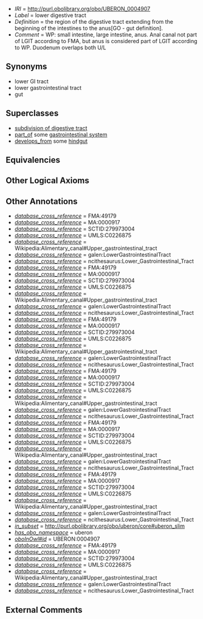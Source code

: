  * *IRI* = http://purl.obolibrary.org/obo/UBERON_0004907
 * *Label* = lower digestive tract
 * *Definition* = the region of the digestive tract extending from the beginning of the intestines to the anus[GO - gut definition].
 * *Comment* = WP: small intestine, large intestine, anus. Anal canal not part of LGIT according to FMA, but anus is considered part of LGIT according to WP. Duodenum overlaps both U/L

## Synonyms

 * lower GI tract
 * lower gastrointestinal tract
 * gut

## Superclasses

 * [subdivision of digestive tract](../../UBERON/21/UBERON_0004921.md)
 * [part_of](../../BFO/50/BFO_0000050.md) some [gastrointestinal system](../../UBERON/09/UBERON_0005409.md)
 * [develops_from](../../RO/02/RO_0002202.md) some [hindgut](../../UBERON/46/UBERON_0001046.md)

## Equivalencies


## Other Logical Axioms


## Other Annotations

 * *[database_cross_reference](../../ef/oboInOwl#hasDbXref.md)* = FMA:49179
 * *[database_cross_reference](../../ef/oboInOwl#hasDbXref.md)* = MA:0000917
 * *[database_cross_reference](../../ef/oboInOwl#hasDbXref.md)* = SCTID:279973004
 * *[database_cross_reference](../../ef/oboInOwl#hasDbXref.md)* = UMLS:C0226875
 * *[database_cross_reference](../../ef/oboInOwl#hasDbXref.md)* = Wikipedia:Alimentary_canal#Upper_gastrointestinal_tract
 * *[database_cross_reference](../../ef/oboInOwl#hasDbXref.md)* = galen:LowerGastrointestinalTract
 * *[database_cross_reference](../../ef/oboInOwl#hasDbXref.md)* = ncithesaurus:Lower_Gastrointestinal_Tract
 * *[database_cross_reference](../../ef/oboInOwl#hasDbXref.md)* = FMA:49179
 * *[database_cross_reference](../../ef/oboInOwl#hasDbXref.md)* = MA:0000917
 * *[database_cross_reference](../../ef/oboInOwl#hasDbXref.md)* = SCTID:279973004
 * *[database_cross_reference](../../ef/oboInOwl#hasDbXref.md)* = UMLS:C0226875
 * *[database_cross_reference](../../ef/oboInOwl#hasDbXref.md)* = Wikipedia:Alimentary_canal#Upper_gastrointestinal_tract
 * *[database_cross_reference](../../ef/oboInOwl#hasDbXref.md)* = galen:LowerGastrointestinalTract
 * *[database_cross_reference](../../ef/oboInOwl#hasDbXref.md)* = ncithesaurus:Lower_Gastrointestinal_Tract
 * *[database_cross_reference](../../ef/oboInOwl#hasDbXref.md)* = FMA:49179
 * *[database_cross_reference](../../ef/oboInOwl#hasDbXref.md)* = MA:0000917
 * *[database_cross_reference](../../ef/oboInOwl#hasDbXref.md)* = SCTID:279973004
 * *[database_cross_reference](../../ef/oboInOwl#hasDbXref.md)* = UMLS:C0226875
 * *[database_cross_reference](../../ef/oboInOwl#hasDbXref.md)* = Wikipedia:Alimentary_canal#Upper_gastrointestinal_tract
 * *[database_cross_reference](../../ef/oboInOwl#hasDbXref.md)* = galen:LowerGastrointestinalTract
 * *[database_cross_reference](../../ef/oboInOwl#hasDbXref.md)* = ncithesaurus:Lower_Gastrointestinal_Tract
 * *[database_cross_reference](../../ef/oboInOwl#hasDbXref.md)* = FMA:49179
 * *[database_cross_reference](../../ef/oboInOwl#hasDbXref.md)* = MA:0000917
 * *[database_cross_reference](../../ef/oboInOwl#hasDbXref.md)* = SCTID:279973004
 * *[database_cross_reference](../../ef/oboInOwl#hasDbXref.md)* = UMLS:C0226875
 * *[database_cross_reference](../../ef/oboInOwl#hasDbXref.md)* = Wikipedia:Alimentary_canal#Upper_gastrointestinal_tract
 * *[database_cross_reference](../../ef/oboInOwl#hasDbXref.md)* = galen:LowerGastrointestinalTract
 * *[database_cross_reference](../../ef/oboInOwl#hasDbXref.md)* = ncithesaurus:Lower_Gastrointestinal_Tract
 * *[database_cross_reference](../../ef/oboInOwl#hasDbXref.md)* = FMA:49179
 * *[database_cross_reference](../../ef/oboInOwl#hasDbXref.md)* = MA:0000917
 * *[database_cross_reference](../../ef/oboInOwl#hasDbXref.md)* = SCTID:279973004
 * *[database_cross_reference](../../ef/oboInOwl#hasDbXref.md)* = UMLS:C0226875
 * *[database_cross_reference](../../ef/oboInOwl#hasDbXref.md)* = Wikipedia:Alimentary_canal#Upper_gastrointestinal_tract
 * *[database_cross_reference](../../ef/oboInOwl#hasDbXref.md)* = galen:LowerGastrointestinalTract
 * *[database_cross_reference](../../ef/oboInOwl#hasDbXref.md)* = ncithesaurus:Lower_Gastrointestinal_Tract
 * *[database_cross_reference](../../ef/oboInOwl#hasDbXref.md)* = FMA:49179
 * *[database_cross_reference](../../ef/oboInOwl#hasDbXref.md)* = MA:0000917
 * *[database_cross_reference](../../ef/oboInOwl#hasDbXref.md)* = SCTID:279973004
 * *[database_cross_reference](../../ef/oboInOwl#hasDbXref.md)* = UMLS:C0226875
 * *[database_cross_reference](../../ef/oboInOwl#hasDbXref.md)* = Wikipedia:Alimentary_canal#Upper_gastrointestinal_tract
 * *[database_cross_reference](../../ef/oboInOwl#hasDbXref.md)* = galen:LowerGastrointestinalTract
 * *[database_cross_reference](../../ef/oboInOwl#hasDbXref.md)* = ncithesaurus:Lower_Gastrointestinal_Tract
 * *[in_subset](../../et/oboInOwl#inSubset.md)* = http://purl.obolibrary.org/obo/uberon/core#uberon_slim
 * *[has_obo_namespace](../../ce/oboInOwl#hasOBONamespace.md)* = uberon
 * *[oboInOwl#id](../../id/oboInOwl#id.md)* = UBERON:0004907
 * *[database_cross_reference](../../ef/oboInOwl#hasDbXref.md)* = FMA:49179
 * *[database_cross_reference](../../ef/oboInOwl#hasDbXref.md)* = MA:0000917
 * *[database_cross_reference](../../ef/oboInOwl#hasDbXref.md)* = SCTID:279973004
 * *[database_cross_reference](../../ef/oboInOwl#hasDbXref.md)* = UMLS:C0226875
 * *[database_cross_reference](../../ef/oboInOwl#hasDbXref.md)* = Wikipedia:Alimentary_canal#Upper_gastrointestinal_tract
 * *[database_cross_reference](../../ef/oboInOwl#hasDbXref.md)* = galen:LowerGastrointestinalTract
 * *[database_cross_reference](../../ef/oboInOwl#hasDbXref.md)* = ncithesaurus:Lower_Gastrointestinal_Tract

## External Comments

